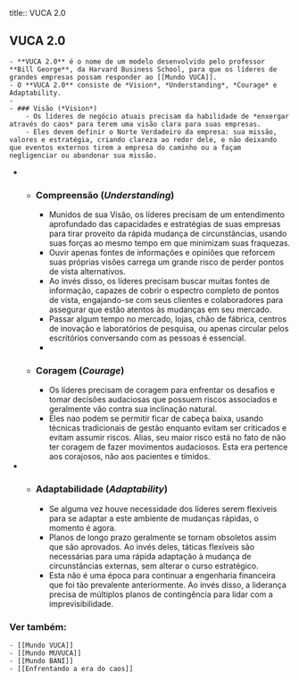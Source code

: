 title:: VUCA 2.0

## VUCA 2.0
	- **VUCA 2.0** é o nome de um modelo desenvolvido pelo professor **Bill George**, da Harvard Business School, para que os líderes de grandes empresas possam responder ao [[Mundo VUCA]].
	- O **VUCA 2.0** consiste de *Vision*, *Understanding*, *Courage* e Adaptability.
	-
	- ### Visão (*Vision*)
		- Os líderes de negócio atuais precisam da habilidade de *enxergar através do caos* para terem uma visão clara para suas empresas.
		- Eles devem definir o Norte Verdadeiro da empresa: sua missão, valores e estratégia, criando clareza ao redor dele, e não deixando que eventos externos tirem a empresa do caminho ou a façam negligenciar ou abandonar sua missão.
-
	- ### Compreensão (*Understanding*)
		- Munidos de sua Visão, os líderes precisam de um entendimento aprofundado das capacidades e estratégias de suas empresas para tirar proveito da rápida mudança de circunstâncias, usando suas forças ao mesmo tempo em que minimizam suas fraquezas.
		- Ouvir apenas fontes de informações e opiniões que reforcem suas próprias visões carrega um grande risco de perder pontos de vista alternativos.
		- Ao invés disso, os líderes precisam buscar muitas fontes de informação, capazes de cobrir o espectro completo de pontos de vista, engajando-se com
		  seus clientes e colaboradores para assegurar que estão atentos às mudanças em seu mercado.
		- Passar algum tempo no mercado, lojas, chão de fábrica, centros de inovação e laboratórios de pesquisa, ou apenas circular pelos escritórios conversando com as pessoas é essencial.
		-
	- ### Coragem (*Courage*)
		- Os líderes precisam de coragem para enfrentar os desafios e tomar decisões audaciosas que possuem riscos associados e geralmente vão contra sua inclinação natural.
		- Eles nao podem se permitir ficar de cabeça baixa, usando técnicas tradicionais de gestão enquanto evitam ser criticados e evitam assumir riscos. Alias, seu maior risco está no fato de não ter coragem de fazer movimentos audaciosos. Esta era pertence aos corajosos, não aos pacientes e tímidos.
-
	- ### Adaptabilidade (*Adaptability*)
		- Se alguma vez houve necessidade dos líderes serem flexíveis para se adaptar a este ambiente de mudanças rápidas, o momento é agora.
		- Planos de longo prazo geralmente se tornam obsoletos assim que são aprovados. Ao invés deles, táticas flexíveis são necessárias para uma rápida adaptação à mudança de circunstâncias externas, sem alterar o curso estratégico.
		- Esta não é uma época para continuar a engenharia financeira que foi tão prevalente anteriormente. Ao invés disso, a liderança precisa de múltiplos planos de contingência para lidar com a imprevisibilidade.
### Ver também:
	- [[Mundo VUCA]]
	- [[Mundo MUVUCA]]
	- [[Mundo BANI]]
	- [[Enfrentando a era do caos]]